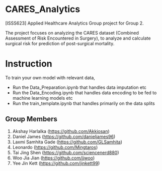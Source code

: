 # CARES_Analytics
[ISSS623] Applied Healthcare Analytics Group project for Group 2.

The project focuses on analyzing the CARES dataset (Combined Assessment of Risk Encountered in Surgery), to analyze and calculate surgical risk for prediction of post-surgical mortality.

# Instruction
To train your own model with relevant data, 
- Run the Data_Preparation.ipynb that handles data imputation etc
- Run the Data_Encoding.ipynb that handles data encoding to be fed to machine learning models etc
- Run the train_template.ipynb that handles primarily on the data splits

## Group Members
1. Akshay Harlalka (https://github.com/Akkiosan)
2. Daniel James (https://github.com/danieljames96)
3. Laxmi Samhita Gade (https://github.com/GLSamhita)
4. Leonardo (https://github.com/Mingtaros)
5. Tai Jing Shen (https://github.com/sciencenerd880)
6. Woo Jia Jian (https://github.com/jjwoo)
7. Yee Jin Kett (https://github.com/jinkett99)
